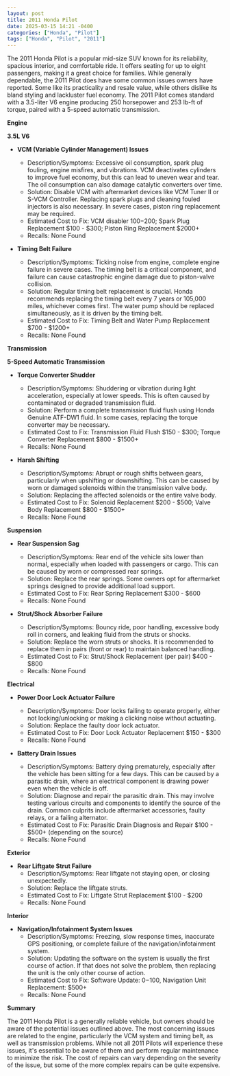 ```yaml
---
layout: post
title: 2011 Honda Pilot
date: 2025-03-15 14:21 -0400
categories: ["Honda", "Pilot"]
tags: ["Honda", "Pilot", "2011"]
---
```

The 2011 Honda Pilot is a popular mid-size SUV known for its reliability, spacious interior, and comfortable ride. It offers seating for up to eight passengers, making it a great choice for families. While generally dependable, the 2011 Pilot does have some common issues owners have reported. Some like its practicality and resale value, while others dislike its bland styling and lackluster fuel economy. The 2011 Pilot comes standard with a 3.5-liter V6 engine producing 250 horsepower and 253 lb-ft of torque, paired with a 5-speed automatic transmission.

**Engine**

**3.5L V6**

*   **VCM (Variable Cylinder Management) Issues**
    *   Description/Symptoms: Excessive oil consumption, spark plug fouling, engine misfires, and vibrations. VCM deactivates cylinders to improve fuel economy, but this can lead to uneven wear and tear. The oil consumption can also damage catalytic converters over time.
    *   Solution: Disable VCM with aftermarket devices like VCM Tuner II or S-VCM Controller. Replacing spark plugs and cleaning fouled injectors is also necessary. In severe cases, piston ring replacement may be required.
    *   Estimated Cost to Fix: VCM disabler $100-$200; Spark Plug Replacement $100 - $300; Piston Ring Replacement $2000+
    *   Recalls: None Found

*   **Timing Belt Failure**
    *   Description/Symptoms: Ticking noise from engine, complete engine failure in severe cases. The timing belt is a critical component, and failure can cause catastrophic engine damage due to piston-valve collision.
    *   Solution: Regular timing belt replacement is crucial. Honda recommends replacing the timing belt every 7 years or 105,000 miles, whichever comes first. The water pump should be replaced simultaneously, as it is driven by the timing belt.
    *   Estimated Cost to Fix: Timing Belt and Water Pump Replacement $700 - $1200+
    *   Recalls: None Found

**Transmission**

**5-Speed Automatic Transmission**

*   **Torque Converter Shudder**
    *   Description/Symptoms: Shuddering or vibration during light acceleration, especially at lower speeds. This is often caused by contaminated or degraded transmission fluid.
    *   Solution: Perform a complete transmission fluid flush using Honda Genuine ATF-DW1 fluid. In some cases, replacing the torque converter may be necessary.
    *   Estimated Cost to Fix: Transmission Fluid Flush $150 - $300; Torque Converter Replacement $800 - $1500+
    *   Recalls: None Found

*   **Harsh Shifting**
    *   Description/Symptoms: Abrupt or rough shifts between gears, particularly when upshifting or downshifting. This can be caused by worn or damaged solenoids within the transmission valve body.
    *   Solution: Replacing the affected solenoids or the entire valve body.
    *   Estimated Cost to Fix: Solenoid Replacement $200 - $500; Valve Body Replacement $800 - $1500+
    *   Recalls: None Found

**Suspension**

*   **Rear Suspension Sag**
    *   Description/Symptoms: Rear end of the vehicle sits lower than normal, especially when loaded with passengers or cargo. This can be caused by worn or compressed rear springs.
    *   Solution: Replace the rear springs. Some owners opt for aftermarket springs designed to provide additional load support.
    *   Estimated Cost to Fix: Rear Spring Replacement $300 - $600
    *   Recalls: None Found

*   **Strut/Shock Absorber Failure**
    *   Description/Symptoms: Bouncy ride, poor handling, excessive body roll in corners, and leaking fluid from the struts or shocks.
    *   Solution: Replace the worn struts or shocks. It is recommended to replace them in pairs (front or rear) to maintain balanced handling.
    *   Estimated Cost to Fix: Strut/Shock Replacement (per pair) $400 - $800
    *   Recalls: None Found

**Electrical**

*   **Power Door Lock Actuator Failure**
    *   Description/Symptoms: Door locks failing to operate properly, either not locking/unlocking or making a clicking noise without actuating.
    *   Solution: Replace the faulty door lock actuator.
    *   Estimated Cost to Fix: Door Lock Actuator Replacement $150 - $300
    *   Recalls: None Found

*   **Battery Drain Issues**
    *   Description/Symptoms: Battery dying prematurely, especially after the vehicle has been sitting for a few days. This can be caused by a parasitic drain, where an electrical component is drawing power even when the vehicle is off.
    *   Solution: Diagnose and repair the parasitic drain. This may involve testing various circuits and components to identify the source of the drain. Common culprits include aftermarket accessories, faulty relays, or a failing alternator.
    *   Estimated Cost to Fix: Parasitic Drain Diagnosis and Repair $100 - $500+ (depending on the source)
    *   Recalls: None Found

**Exterior**

*   **Rear Liftgate Strut Failure**
    *   Description/Symptoms: Rear liftgate not staying open, or closing unexpectedly.
    *   Solution: Replace the liftgate struts.
    *   Estimated Cost to Fix: Liftgate Strut Replacement $100 - $200
    *   Recalls: None Found

**Interior**

*   **Navigation/Infotainment System Issues**
    *   Description/Symptoms: Freezing, slow response times, inaccurate GPS positioning, or complete failure of the navigation/infotainment system.
    *   Solution: Updating the software on the system is usually the first course of action. If that does not solve the problem, then replacing the unit is the only other course of action.
    *   Estimated Cost to Fix: Software Update: $0-$100, Navigation Unit Replacement: $500+
    *   Recalls: None Found

**Summary**

The 2011 Honda Pilot is a generally reliable vehicle, but owners should be aware of the potential issues outlined above. The most concerning issues are related to the engine, particularly the VCM system and timing belt, as well as transmission problems. While not all 2011 Pilots will experience these issues, it's essential to be aware of them and perform regular maintenance to minimize the risk. The cost of repairs can vary depending on the severity of the issue, but some of the more complex repairs can be quite expensive.

